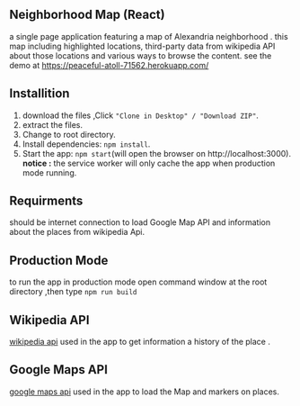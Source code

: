 ## Neighborhood Map (React)

 a single page application featuring a map of Alexandria neighborhood . this map including highlighted locations, third-party data from wikipedia API about those locations and various ways to browse the content.
 see the demo at https://peaceful-atoll-71562.herokuapp.com/
 
 ## Installition
 
 1. download the files ,Click `"Clone in Desktop" / "Download ZIP"`.
 2. extract the files.
 3. Change to root directory.
 4. Install dependencies: `npm install`.
 5. Start the app: `npm start`(will open the browser on http://localhost:3000).
    **notice :** the service worker will only cache the app when production mode running.
 
 ## Requirments
 
 should be internet connection to load Google Map API and information about the places from wikipedia Api.
 
 ## Production Mode
 
 to run the app in production mode open command window at the root directory ,then type `npm run build`
 
 ## Wikipedia API
 
 [wikipedia api](https://www.mediawiki.org/wiki/API:Main_page) used in the app to get information a history of the place .
 
 ## Google Maps API
 
 [google maps api](https://developers.google.com/maps/documentation/) used in the app to load the Map and markers on places.
